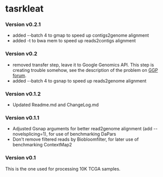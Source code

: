 # tasrkleat

### Version v0.2.1

- added --batch 4 to gmap to speed up contigs2genome alignment
- added -t to bwa mem to speed up reads2contigs alignment

### Version v0.2 ###

- removed transfer step, leave it to Google Genomics API. This step is creating
  trouble somehow, see the description of the problem on [GGP
  forum](https://groups.google.com/forum/#!topic/google-genomics-discuss/RQBscD6YSjk).
- added --batch 4 to gsnap to speed up reads2genome alignment
	
### Version v0.1.2 ###

- Updated Readme.md and ChangeLog.md

### Version v0.1.1 ###

- Adjusted Gsnap arguments for better read2genome alignment (add --novelsplicing=1), for use of benchmarking DaPars
- Don't remove filtered reads by Biobloomfilter, for later use of benchmarking ContextMap2

### Version v0.1 ###

This is the one used for processing 10K TCGA samples.
